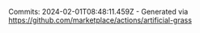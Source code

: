 Commits: 2024-02-01T08:48:11.459Z - Generated via https://github.com/marketplace/actions/artificial-grass
<br>
